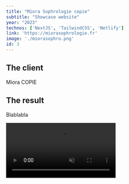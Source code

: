 ```yaml
---
title: "Miora Sophrologie copie"
subtitle: "Showcase website"
year: "2023"
technos: ['NextJS', 'TailwindCSS', 'Netlify']
link: 'https://miorasophrologie.fr'
image: './miorasophro.png'
id: 3
---
```


## The client

Miora COPIE

## The result

Blablabla


<video src="/screen_recording_miora.mp4" type="video/mp4" controls autoplay loop muted>

LINK

CALL TO ACTION